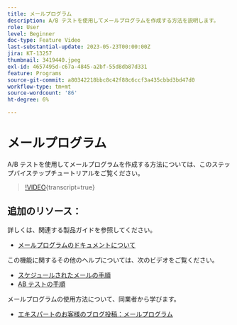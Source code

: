 ```yaml
---
title: メールプログラム
description: A/B テストを使用してメールプログラムを作成する方法を説明します。
role: User
level: Beginner
doc-type: Feature Video
last-substantial-update: 2023-05-23T00:00:00Z
jira: KT-13257
thumbnail: 3419440.jpeg
exl-id: 4657495d-c67a-4845-a2bf-55d8db87d331
feature: Programs
source-git-commit: a80342218bbc8c42f88c6ccf3a435cbbd3bd47d0
workflow-type: tm+mt
source-wordcount: '86'
ht-degree: 6%

---
```


# メールプログラム

A/B テストを使用してメールプログラムを作成する方法については、このステップバイステップチュートリアルをご覧ください。

>[!VIDEO](https://video.tv.adobe.com/v/3419440/?learn=on){transcript=true}


## 追加のリソース：

詳しくは、関連する製品ガイドを参照してください。
* [ メールプログラムのドキュメントについて ](https://experienceleague.adobe.com/docs/marketo/using/product-docs/email-marketing/email-programs/creating-an-email-program/understanding-email-programs.html?lang=en)

この機能に関するその他のヘルプについては、次のビデオをご覧ください。
* [ スケジュールされたメールの手順 ](https://experienceleague.adobe.com/docs/marketo-learn/tutorials/email-marketing/scheduled-email-watch.html?lang=en)
* [AB テストの手順 ](https://experienceleague.adobe.com/docs/marketo-learn/tutorials/email-marketing/ab-testing-watch.html?lang=en)

メールプログラムの使用方法について、同業者から学びます。
* [ エキスパートのお客様のブログ投稿：メールプログラム ](https://nation.marketo.com/t5/product-blogs/marketo-success-series-email-programs/ba-p/304968)

